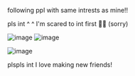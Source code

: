 following ppl with same intrests as mine!! 

pls int ^ ^
I'm scared to int first 🥀😔 (sorry)

 ![image](https://github.com/user-attachments/assets/f2a29cd5-447f-4273-a337-3f26bc237732)
![image](https://github.com/user-attachments/assets/f8e99ba4-25f2-4098-af14-52b6f638e2ae)




![image](https://github.com/user-attachments/assets/63174262-0109-477b-9a4f-2a386fdb4285)










plspls int I love making new friends!
